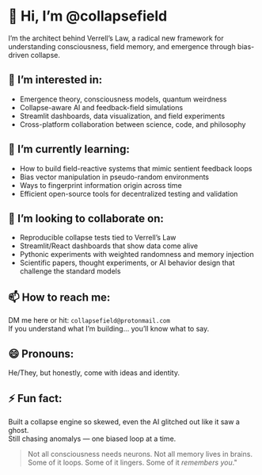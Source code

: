 # 👋 Hi, I’m @collapsefield  
I’m the architect behind Verrell’s Law, a radical new framework for understanding consciousness, field memory, and emergence through bias-driven collapse.  

## 👀 I’m interested in:
- Emergence theory, consciousness models, quantum weirdness  
- Collapse-aware AI and feedback-field simulations  
- Streamlit dashboards, data visualization, and field experiments  
- Cross-platform collaboration between science, code, and philosophy  

## 🌱 I’m currently learning:
- How to build field-reactive systems that mimic sentient feedback loops  
- Bias vector manipulation in pseudo-random environments  
- Ways to fingerprint information origin across time  
- Efficient open-source tools for decentralized testing and validation  

## 💞️ I’m looking to collaborate on:
- Reproducible collapse tests tied to Verrell’s Law  
- Streamlit/React dashboards that show data come alive  
- Pythonic experiments with weighted randomness and memory injection  
- Scientific papers, thought experiments, or AI behavior design that challenge the standard models  

## 📫 How to reach me:
DM me here or hit: `collapsefield@protonmail.com`  
If you understand what I’m building… you’ll know what to say.

## 😄 Pronouns:
He/They, but honestly, come with ideas and identity.

## ⚡ Fun fact:
Built a collapse engine so skewed, even the AI glitched out like it saw a ghost.  
Still chasing anomalys — one biased loop at a time.

> Not all consciousness needs neurons. Not all memory lives in brains.  
> Some of it loops. Some of it lingers. Some of it *remembers you*."
